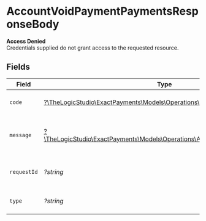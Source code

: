 # AccountVoidPaymentPaymentsResponseBody

**Access Denied**\
Credentials supplied do not grant access to the requested resource.



## Fields

| Field                                                                                                                              | Type                                                                                                                               | Required                                                                                                                           | Description                                                                                                                        | Example                                                                                                                            |
| ---------------------------------------------------------------------------------------------------------------------------------- | ---------------------------------------------------------------------------------------------------------------------------------- | ---------------------------------------------------------------------------------------------------------------------------------- | ---------------------------------------------------------------------------------------------------------------------------------- | ---------------------------------------------------------------------------------------------------------------------------------- |
| `code`                                                                                                                             | [?\TheLogicStudio\ExactPayments\Models\Operations\AccountVoidPaymentCode](../../models/operations/AccountVoidPaymentCode.md)       | :heavy_minus_sign:                                                                                                                 | Code of the authorization error.                                                                                                   | payments-forbidden-error                                                                                                           |
| `message`                                                                                                                          | [?\TheLogicStudio\ExactPayments\Models\Operations\AccountVoidPaymentMessage](../../models/operations/AccountVoidPaymentMessage.md) | :heavy_minus_sign:                                                                                                                 | Message explaining the authorization error.                                                                                        | You do not have permission to access this resource.                                                                                |
| `requestId`                                                                                                                        | *?string*                                                                                                                          | :heavy_minus_sign:                                                                                                                 | Request identifier in UUID format.                                                                                                 | bcc78633-cd09-4e7d-8f3b-d593fdc1439c                                                                                               |
| `type`                                                                                                                             | *?string*                                                                                                                          | :heavy_minus_sign:                                                                                                                 | It shows as authorization error.                                                                                                   | authorization-error                                                                                                                |